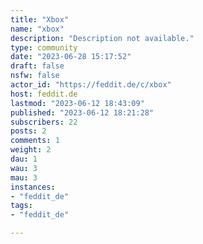 ```yaml
---
title: "Xbox" 
name: "xbox"
description: "Description not available."
type: community
date: "2023-06-28 15:17:52"
draft: false
nsfw: false
actor_id: "https://feddit.de/c/xbox"
host: feddit.de
lastmod: "2023-06-12 18:43:09"
published: "2023-06-12 18:21:28"
subscribers: 22
posts: 2
comments: 1
weight: 2
dau: 1
wau: 3
mau: 3
instances:
- "feddit_de"
tags: 
- "feddit_de"

---
```

